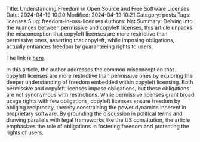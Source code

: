 Title: Understanding Freedom in Open Source and Free Software Licenses
Date: 2024-04-19 10:20
Modified: 2024-04-19 10:21
Category: posts
Tags: licenses
Slug: freedom-in-oss-licenses
Authors: Nat
Summary: Delving into the nuances between permissive and copyleft licenses, this article unpacks the misconception that copyleft licenses are more restrictive than permissive ones, asserting that copyleft, while imposing obligations, actually enhances freedom by guaranteeing rights to users.

The link is [here](https://drewdevault.com/2024/04/19/2024-04-19-Copyleft-is-not-restrictive.html).

In this article, the author addresses the common misconception that copyleft
licenses are more restrictive than permissive ones by exploring the deeper
understanding of freedom embedded within copyleft licensing. Both permissive
and copyleft licenses impose obligations, but these obligations are not
synonymous with restrictions. While permissive licenses grant broad usage
rights with few obligations, copyleft licenses ensure freedom by obliging
reciprocity, thereby constraining the power dynamics inherent in proprietary
software. By grounding the discussion in political terms and drawing parallels
with legal frameworks like the US constitution, the article emphasizes the role
of obligations in fostering freedom and protecting the rights of users.

